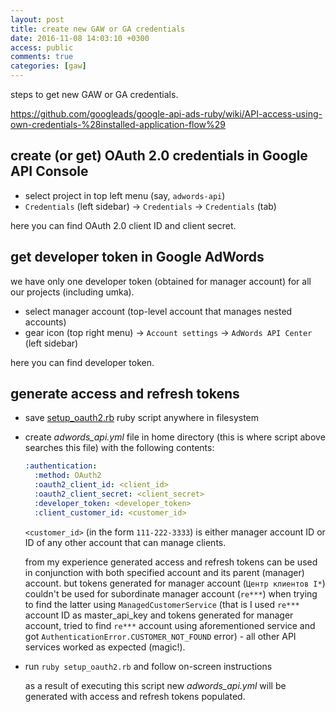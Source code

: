 ```yaml
---
layout: post
title: create new GAW or GA credentials
date: 2016-11-08 14:03:10 +0300
access: public
comments: true
categories: [gaw]
---
```


steps to get new GAW or GA credentials.

<!-- more -->

<https://github.com/googleads/google-api-ads-ruby/wiki/API-access-using-own-credentials-%28installed-application-flow%29>

create (or get) OAuth 2.0 credentials in Google API Console
-----------------------------------------------------------

- select project in top left menu (say, `adwords-api`)
- `Credentials` (left sidebar) → `Credentials` → `Credentials` (tab)

here you can find OAuth 2.0 client ID and client secret.

get developer token in Google AdWords
-------------------------------------

we have only one developer token (obtained for manager account) for
all our projects (including umka).

- select manager account (top-level account that manages nested accounts)
- gear icon (top right menu) → `Account settings` → `AdWords API Center` (left sidebar)

here you can find developer token.

generate access and refresh tokens
----------------------------------

- save
  [setup_oauth2.rb](https://github.com/googleads/google-api-ads-ruby/blob/master/adwords_api/examples/v201607/misc/setup_oauth2.rb)
  ruby script anywhere in filesystem
- create _adwords_api.yml_ file in home directory
  (this is where script above searches this file)
  with the following contents:

  ```yaml
  :authentication:
    :method: OAuth2
    :oauth2_client_id: <client_id>
    :oauth2_client_secret: <client_secret>
    :developer_token: <developer_token>
    :client_customer_id: <customer_id>
  ```

  `<customer_id>` (in the form `111-222-3333`) is either manager account ID
  or ID of any other account that can manage clients.

  from my experience generated access and refresh tokens can be used in
  conjunction with both specified account and its parent (manager) account.
  but tokens generated for manager account (`Центр клиентов I*`)
  couldn't be used for subordinate manager account (`re***`) when
  trying to find the latter using `ManagedCustomerService`
  (that is I used `re***` account ID as master_api_key and tokens generated
  for manager account, tried to find `re***` account using aforementioned
  service and got `AuthenticationError.CUSTOMER_NOT_FOUND` error) -
  all other API services worked as expected (magic!).

- run `ruby setup_oauth2.rb` and follow on-screen instructions

  as a result of executing this script new _adwords_api.yml_ will be generated
  with access and refresh tokens populated.
